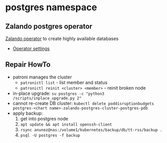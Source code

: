 # postgres namespace

## Zalando postgres operator

[Zalando operator](https://github.com/zalando/postgres-operator) to create highly available databases

* [Operator settings](operator.yaml)

## Repair HowTo

- patroni manages the cluster
  - `patronictl list` - list member and status
  - `patronictl reinit <cluster> <member>` - reinit broken node
- in-place upgrade: `su postgres -c "python3 /scripts/inplace_upgrade.py 2"`
- cannot re-create DB cluster: `kubectl delete poddisruptionbudgets postgres-<chart name>-zalando-postgres-cluster-postgres-pdb`
- apply backup:
  1. get into postgres node
  2. `apt update && apt install openssh-client`
  3. `rsync anunez@nas:/volume1/kubernetes/backup/db/tt-rss/backup .`
  4. `psql -U postgres -f backup`


